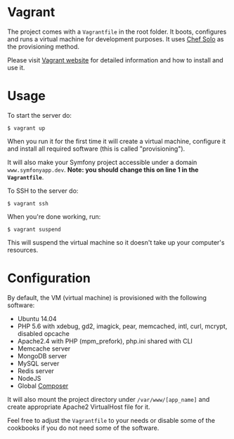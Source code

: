 Vagrant
=======

The project comes with a `Vagrantfile` in the root folder. It boots, configures and runs
a virtual machine for development purposes. It uses
[Chef Solo](https://docs.vagrantup.com/v2/provisioning/chef_solo.html) as the provisioning
method.

Please visit [Vagrant website](https://www.vagrantup.com/) for detailed information and
how to install and use it.

# Usage

To start the server do:

    $ vagrant up

When you run it for the first time it will create a virtual machine, configure it and
install all required software (this is called "provisioning").

It will also make your Symfony project accessible under a domain `www.symfonyapp.dev`.
**Note: you should change this on line 1 in the `Vagrantfile`**.

To SSH to the server do:

    $ vagrant ssh

When you're done working, run:

    $ vagrant suspend

This will suspend the virtual machine so it doesn't take up your computer's resources.

# Configuration

By default, the VM (virtual machine) is provisioned with the following software:

- Ubuntu 14.04
- PHP 5.6 with xdebug, gd2, imagick, pear, memcached, intl, curl, mcrypt, disabled opcache
- Apache2.4 with PHP (mpm_prefork), php.ini shared with CLI
- Memcache server
- MongoDB server
- MySQL server
- Redis server
- NodeJS
- Global [Composer](https://getcomposer.org/)

It will also mount the project directory under `/var/www/[app_name]` and create
appropriate Apache2 VirtualHost file for it.

Feel free to adjust the `Vagrantfile` to your needs or disable some of the cookbooks if you
do not need some of the software.
